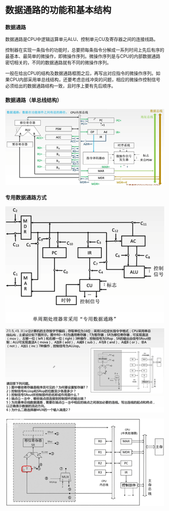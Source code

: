 # 数据通路的功能和基本结构

### 数据通路

数据通路是CPU中逻辑运算单元ALU、控制单元CU及寄存器之间的连接线路。

控制器在实现一条指令的功能时，总要把每条指令分解成一系列时间上先后有序的最基本、最简单的微操作，即微操作序列。微操作序列是与CPU的内部数据通路密切相关的，不同的数据通路就有不同的微操作序列。

一般在给出CPU的结构及数据通路框图之后，再写出对应指令的微操作序列。如果CPU内部采用单总线结构，还要考虑总线冲突的问题，相应的微操作控制信号必须给出的数据通路结构一致，且时序上要有先后顺序。

### 数据通路（单总线结构）

![](1.png)

### 专用数据通路方式

![](2.png)

![](3.png)

![](4.png)